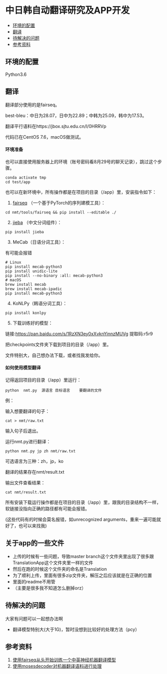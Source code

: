 # 中日韩自动翻译研究及APP开发

- [环境的配置](##环境的配置)
- [翻译](##翻译)
- [待解决的问题](##待解决的问题)
- [参考资料](##参考资料)

## 环境的配置

Python3.6

## 翻译

翻译部分使用的是fairseq。

best-bleu：中日为28.07，日中为22.89；中韩为25.09，韩中为17.53。

翻译平行语料在https://jbox.sjtu.edu.cn/l/0HRRVp

代码已在CentOS 7.6，macOS做测试。

#### 环境准备

也可以直接使用服务器上的环境（账号密码看8月29号的聊天记录），跳过这个步骤。

```
conda activate tmp
cd test/app
```

也可以在新环境中，所有操作都是在项目的目录（/app）里，安装指令如下：

1. [fairseq](https://github.com/pytorch/fairseq) （一个基于PyTorch的序列建模工具）：

```
cd nmt/tools/fairseq && pip install --editable ./
```

2. [jieba](https://github.com/fxsjy/jieba) （中文分词组件）：

```
pip install jieba
```

3. MeCab（日语分词工具）：

有可能会报错

```
# Linux
pip install mecab-python3
pip install unidic-lite
pip install --no-binary :all: mecab-python3
# macOS
brew install mecab
brew install mecab-ipadic
pip install mecab-python3
```

4. KoNLPy（韩语分词工具）：

```
pip install konlpy
```

5. 下载训练好的模型：

链接:https://pan.baidu.com/s/1RzXN3ey0xXvknYinnzMUVg 提取码:r5r9

把checkpoints文件夹下载到项目的目录（/app）里。

文件特别大，自己想办法下载，或者找我发给你。



#### 如何使用模型翻译

记得返回项目的目录（/app）里运行：

```
python	nmt.py	源语言	目标语言	要翻译的文件
```

例：

输入想要翻译的句子：

```
cat > nmt/raw.txt
```

输入句子后退出。

运行nmt.py进行翻译：

```
python nmt.py jp zh nmt/raw.txt
```

可选语言为三种：zh，jp，ko

翻译的结果存在nmt/result.txt

输出文件查看结果：

```
cat nmt/result.txt
```

所有安装下载运行操作都是在项目的目录（/app）里，跟我的目录结构不一样，软链接没指向正确的路径都有可能会报错。

(这些代码有的时候会莫名报错，如unrecognized arguments，重来一遍可能就好了，也可以来找我)


## 关于app的一些文件
- 上传的时候有一些问题，导致master branch这个文件夹里出现了很多跟TranslationApp这个文件夹里一样的文件
- 然后在跑的时候这个文件夹的命名是Translation
- 为了顺利上传，里面有很多zip文件夹，解压之后应该就是在正确的位置
- 里面的readme不用管
- （主要是很多我不知道怎么删掉orz）

## 待解决的问题

大家有问题可以一起想办法啊

- 翻译模型特别大(大于1G)，暂时没想到比较好的处理方法（pcy）



## 参考资料

1. [使用fairseq从头开始训练一个中英神经机器翻译模型](https://blog.csdn.net/qq_42734797/article/details/112916511)
2. [使用mosesdecoder对机器翻译语料进行处理](https://blog.csdn.net/orangefly0214/article/details/103278612)
